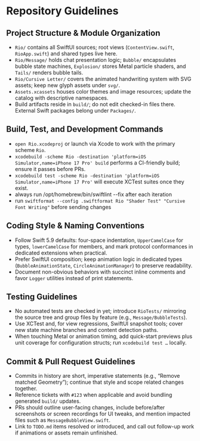 # Repository Guidelines

## Project Structure & Module Organization
- `Rio/` contains all SwiftUI sources; root views (`ContentView.swift`, `RioApp.swift`) and shared types live here.
- `Rio/Message/` holds chat presentation logic; `Bubble/` encapsulates bubble state machines, `Explosion/` stores Metal particle shaders, and `Tails/` renders bubble tails.
- `Rio/Cursive Letter/` covers the animated handwriting system with SVG assets; keep new glyph assets under `svg/`.
- `Assets.xcassets` houses color themes and image resources; update the catalog with descriptive namespaces.
- Build artifacts reside in `build/`; do not edit checked-in files there. External Swift packages belong under `Packages/`.

## Build, Test, and Development Commands
- `open Rio.xcodeproj` or launch via Xcode to work with the primary scheme `Rio`.
- `xcodebuild -scheme Rio -destination 'platform=iOS Simulator,name=iPhone 17 Pro' build` performs a CI-friendly build; ensure it passes before PRs.
- `xcodebuild test -scheme Rio -destination 'platform=iOS Simulator,name=iPhone 17 Pro'` will execute XCTest suites once they exist.
- always run /opt/homebrew/bin/swiftlint --fix after each iteration
- run `swiftformat --config .swiftformat Rio "Shader Test" "Cursive Font Writing"` before sending changes

## Coding Style & Naming Conventions
- Follow Swift 5.9 defaults: four-space indentation, `UpperCamelCase` for types, `lowerCamelCase` for members, and mark protocol conformances in dedicated extensions when practical.
- Prefer SwiftUI composition; keep animation logic in dedicated types (`BubbleAnimationState`, `CircleAnimationManager`) to preserve readability.
- Document non-obvious behaviors with succinct inline comments and favor `Logger` utilities instead of print statements.

## Testing Guidelines
- No automated tests are checked in yet; introduce `RioTests/` mirroring the source tree and group files by feature (e.g., `Message/BubbleTests`).
- Use XCTest and, for view regressions, SwiftUI snapshot tools; cover new state machine branches and content detection paths.
- When touching Metal or animation timing, add quick-start previews plus unit coverage for configuration structs; run `xcodebuild test …` locally.

## Commit & Pull Request Guidelines
- Commits in history are short, imperative statements (e.g., “Remove matched Geometry”); continue that style and scope related changes together.
- Reference tickets with `#123` when applicable and avoid bundling generated `build/` updates.
- PRs should outline user-facing changes, include before/after screenshots or screen recordings for UI tweaks, and mention impacted files such as `MessageBubbleView.swift`.
- Link to `TODO.md` items resolved or introduced, and call out follow-up work if animations or assets remain unfinished.
